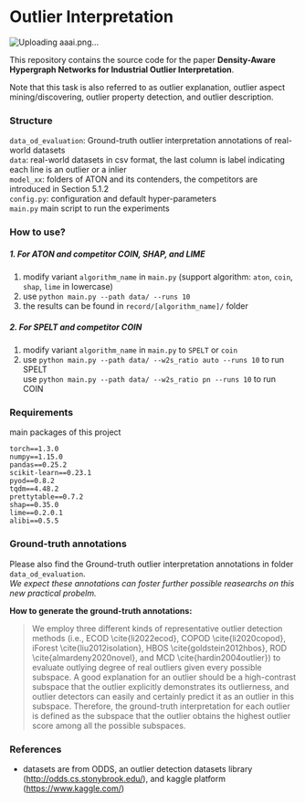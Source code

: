# Outlier Interpretation

![Uploading aaai.png…]()


This repository contains the source code for the paper **Density-Aware Hypergraph Networks for Industrial Outlier Interpretation**.

Note that this task is also referred to as outlier explanation, outlier aspect mining/discovering, outlier property detection, and outlier description.

### Structure
`data_od_evaluation`: Ground-truth outlier interpretation annotations of real-world datasets  
`data`: real-world datasets in csv format, the last column is label indicating each line is an outlier or a inlier  
`model_xx`: folders of ATON and its contenders, the competitors are introduced in Section 5.1.2  
`config.py`: configuration and default hyper-parameters  
`main.py` main script to run the experiments



### How to use?
##### 1. For ATON and competitor COIN, SHAP, and LIME
1. modify variant `algorithm_name` in `main.py` (support algorithm: `aton`, `coin`, `shap`, `lime`  in lowercase)
2. use `python main.py --path data/ --runs 10 `
3. the results can be found in `record/[algorithm_name]/` folder  

##### 2. For SPELT and competitor COIN 
1. modify variant `algorithm_name` in `main.py` to `SPELT` or `coin`  
2. use `python main.py --path data/ --w2s_ratio auto --runs 10` to run SPELT  
   use `python main.py --path data/ --w2s_ratio pn --runs 10` to run COIN  


### Requirements
main packages of this project  
```
torch==1.3.0
numpy==1.15.0
pandas==0.25.2
scikit-learn==0.23.1
pyod==0.8.2
tqdm==4.48.2
prettytable==0.7.2
shap==0.35.0
lime==0.2.0.1
alibi==0.5.5
```



### Ground-truth annotations

Please also find the Ground-truth outlier interpretation annotations in folder `data_od_evaluation`.   
*We expect these annotations can foster further possible reasearchs on this new practical probelm.*  

**How to generate the ground-truth annotations:**
>  We employ three different kinds of representative outlier detection methods (i.e., ECOD \cite{li2022ecod}, COPOD \cite{li2020copod}, iForest \cite{liu2012isolation}, HBOS \cite{goldstein2012hbos}, ROD \cite{almardeny2020novel}, and MCD \cite{hardin2004outlier}) to evaluate outlying degree of real outliers given every possible subspace. A good explanation for an outlier should be a high-contrast subspace that the outlier explicitly demonstrates its outlierness, and outlier detectors can easily and certainly predict it as an outlier in this subspace. Therefore, the ground-truth interpretation for each outlier is defined as the subspace that the outlier obtains the highest outlier score among all the possible subspaces.



### References
- datasets are from ODDS, an outlier detection datasets library (http://odds.cs.stonybrook.edu/), and kaggle platform (https://www.kaggle.com/)
